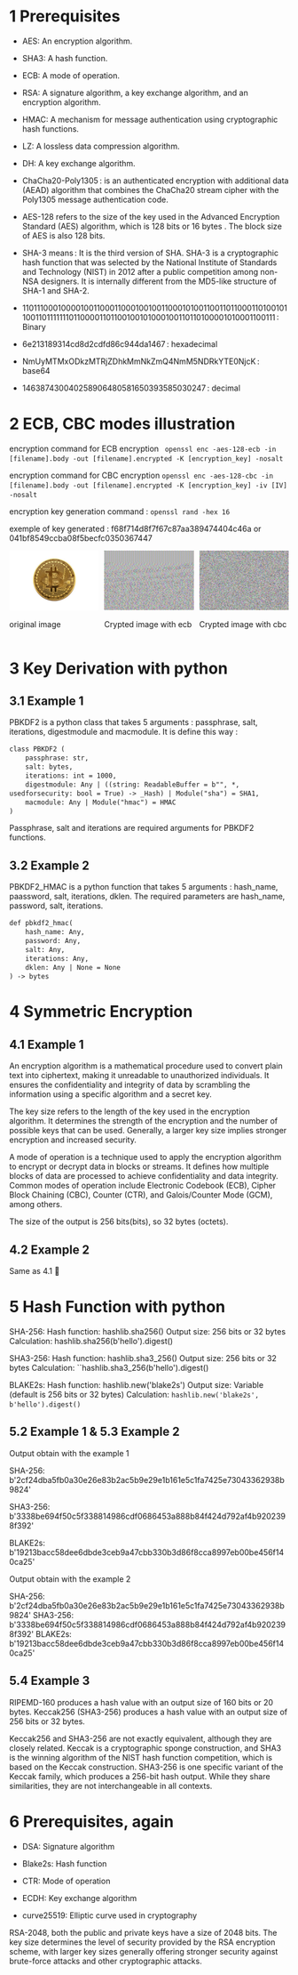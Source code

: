 # 1 Prerequisites

- AES: An encryption algorithm.

- SHA3: A hash function.

- ECB: A mode of operation.

- RSA: A signature algorithm, a key exchange algorithm, and an encryption algorithm.

- HMAC: A mechanism for message authentication using cryptographic hash functions.

- LZ: A lossless data compression algorithm.

- DH: A key exchange algorithm.

- ChaCha20-Poly1305 : is an authenticated encryption with additional data (AEAD) algorithm that combines the ChaCha20 stream cipher with the Poly1305 message authentication code.

- AES-128 refers to the size of the key used in the Advanced Encryption Standard (AES) algorithm, which is 128 bits or 16 bytes . The block size of AES is also 128 bits.

- SHA-3 means : It is the third version of SHA.
  SHA-3 is a cryptographic hash function that was selected by the National Institute of Standards and Technology (NIST) in 2012 after a public competition among non-NSA designers. It is internally different from the MD5-like structure of SHA-1 and SHA-2. 

- 1101110001000010011000110001001001100010100110011011000110100101100110111111101100001101100100101000100110110100001010001100111 : Binary

- 6e213189314cd8d2cdfd86c944da1467 : hexadecimal

- NmUyMTMxODkzMTRjZDhkMmNkZmQ4NmM5NDRkYTE0NjcK : base64

- 146387430040258906480581650393585030247 : decimal

# 2 ECB, CBC modes illustration

encryption command for ECB encryption ``` openssl enc -aes-128-ecb -in [filename].body -out [filename].encrypted -K [encryption_key] -nosalt```

encryption command for CBC encryption ```openssl enc -aes-128-cbc -in [filename].body -out [filename].encrypted -K [encryption_key] -iv [IV] -nosalt```

encryption key generation command : ```openssl rand -hex 16```

exemple of key generated : f68f714d8f7f67c87aa389474404c46a or 041bf8549ccba08f5becfc0350367447 

<div style="display: flex; justify-content: space-between;">
  <div style="flex: 1; margin-right: 10px;">
    <img src="bitcoin.png" alt="Description de l'image 1" />
    <p>original image</p>
  </div>
  <div style="flex: 1; margin-right: 10px;">
    <img src="bitcoin-ecb.png" alt="Image cryptée en ecb" />
    <p>Crypted image with ecb</p>
  </div>
  <div style="flex: 1;">
    <img src="bitcoin-cbc.png" alt="Image cryptée en cbc" />
    <p>Crypted image with cbc</p>
  </div>
</div>


# 3 Key Derivation with python

## 3.1 Example 1

PBKDF2 is a python class that takes 5 arguments : passphrase, salt, iterations, digestmodule and macmodule. It is define this way :

```
class PBKDF2 (
    passphrase: str,
    salt: bytes,
    iterations: int = 1000,
    digestmodule: Any | ((string: ReadableBuffer = b"", *, usedforsecurity: bool = True) -> _Hash) | Module("sha") = SHA1,
    macmodule: Any | Module("hmac") = HMAC
) 
 ```

Passphrase, salt and iterations are required arguments for PBKDF2 functions.

## 3.2 Example 2

PBKDF2_HMAC is a python function that takes 5 arguments : hash_name, paassword, salt, iterations, dklen. The required parameters are hash_name, password, salt, iterations.

```
def pbkdf2_hmac(
    hash_name: Any,
    password: Any,
    salt: Any,
    iterations: Any,
    dklen: Any | None = None
) -> bytes 
```

# 4 Symmetric Encryption
## 4.1 Example 1
An encryption algorithm is a mathematical procedure used to convert plain text into ciphertext, making it unreadable to unauthorized individuals. It ensures the confidentiality and integrity of data by scrambling the information using a specific algorithm and a secret key.

The key size refers to the length of the key used in the encryption algorithm. It determines the strength of the encryption and the number of possible keys that can be used. Generally, a larger key size implies stronger encryption and increased security.

A mode of operation is a technique used to apply the encryption algorithm to encrypt or decrypt data in blocks or streams. It defines how multiple blocks of data are processed to achieve confidentiality and data integrity. Common modes of operation include Electronic Codebook (ECB), Cipher Block Chaining (CBC), Counter (CTR), and Galois/Counter Mode (GCM), among others.

The size of the output is 256 bits(bits), so 32 bytes (octets).

## 4.2 Example 2

Same as 4.1 🥳

# 5 Hash Function with python 

SHA-256:
Hash function: hashlib.sha256()
Output size: 256 bits or 32 bytes
Calculation: hashlib.sha256(b'hello').digest()

SHA3-256:
Hash function: hashlib.sha3_256()
Output size: 256 bits or 32 bytes
Calculation: ``hashlib.sha3_256(b'hello').digest()

BLAKE2s:
Hash function: hashlib.new('blake2s')
Output size: Variable (default is 256 bits or 32 bytes)
Calculation: ```hashlib.new('blake2s', b'hello').digest()```

## 5.2 Example 1 & 5.3 Example 2

Output obtain with the example 1

SHA-256: b'2cf24dba5fb0a30e26e83b2ac5b9e29e1b161e5c1fa7425e73043362938b9824'

SHA3-256: b'3338be694f50c5f338814986cdf0686453a888b84f424d792af4b9202398f392'

BLAKE2s:  b'19213bacc58dee6dbde3ceb9a47cbb330b3d86f8cca8997eb00be456f140ca25'

Output obtain with the example 2

SHA-256:  b'2cf24dba5fb0a30e26e83b2ac5b9e29e1b161e5c1fa7425e73043362938b9824'
SHA3-256: b'3338be694f50c5f338814986cdf0686453a888b84f424d792af4b9202398f392'
BLAKE2s:  b'19213bacc58dee6dbde3ceb9a47cbb330b3d86f8cca8997eb00be456f140ca25'

## 5.4 Example 3

RIPEMD-160 produces a hash value with an output size of 160 bits or 20 bytes.
Keccak256 (SHA3-256) produces a hash value with an output size of 256 bits or 32 bytes.

Keccak256 and SHA3-256 are not exactly equivalent, although they are closely related. Keccak is a cryptographic sponge construction, and SHA3 is the winning algorithm of the NIST hash function competition, which is based on the Keccak construction. SHA3-256 is one specific variant of the Keccak family, which produces a 256-bit hash output. While they share similarities, they are not interchangeable in all contexts.

# 6 Prerequisites, again
- DSA: Signature algorithm

- Blake2s: Hash function

- CTR: Mode of operation

- ECDH: Key exchange algorithm

- curve25519: Elliptic curve used in cryptography

RSA-2048, both the public and private keys have a size of 2048 bits. The key size determines the level of security provided by the RSA encryption scheme, with larger key sizes generally offering stronger security against brute-force attacks and other cryptographic attacks.
